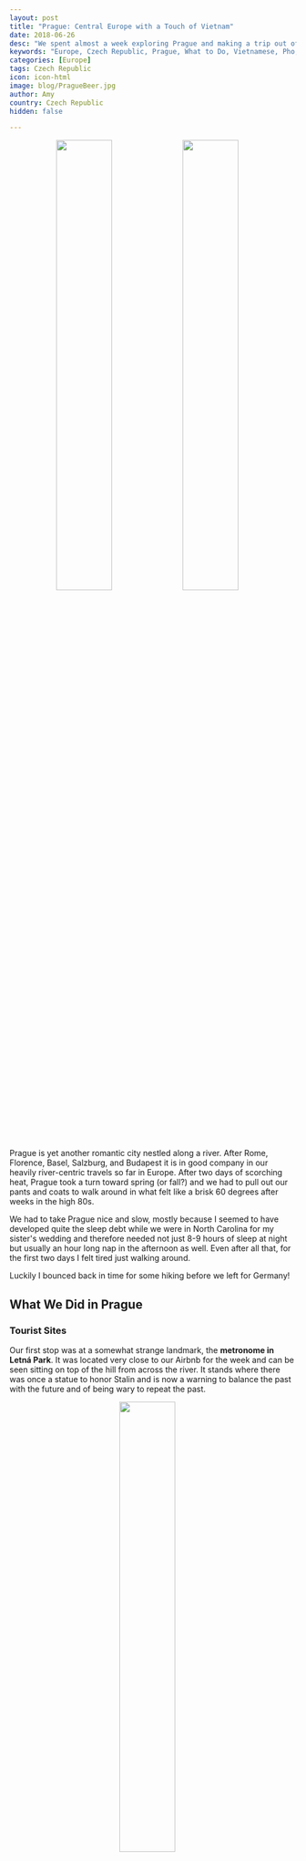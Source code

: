 ```yaml
---
layout: post
title: "Prague: Central Europe with a Touch of Vietnam"
date: 2018-06-26
desc: "We spent almost a week exploring Prague and making a trip out of the city for a little hiking. Most surprisingly, we found a wealth of Vietnamese food as a great alternative to the gravy heavy Czech delicacies."
keywords: "Europe, Czech Republic, Prague, What to Do, Vietnamese, Pho, Bahn Mi, hike, RTW"
categories: [Europe]
tags: Czech Republic
icon: icon-html
image: blog/PragueBeer.jpg
author: Amy
country: Czech Republic
hidden: false

---
```


<div style="text-align: center; max-width: calc(100% - 20px);"><a href="/static/assets/img/blog/PragueWaterfrontSunset.jpg" target="_blank"><img src="/static/assets/img/blog/PragueWaterfrontSunset.jpg" width="45%"></a> <a href="/static/assets/img/blog/PragueSwans.jpg" target="_blank"><img src="/static/assets/img/blog/PragueSwans.jpg" width="45%"></a><p><i></i></p></div><p></p>


Prague is yet another romantic city nestled along a river. After Rome, Florence, Basel, Salzburg, and Budapest it is in good company in our heavily river-centric travels so far in Europe. After two days of scorching heat, Prague took a turn toward spring (or fall?) and we had to pull out our pants and coats to walk around in what felt like a brisk 60 degrees after weeks in the high 80s. 

We had to take Prague nice and slow, mostly because I seemed to have developed quite the sleep debt while we were in North Carolina for my sister's wedding and therefore needed not just 8-9 hours of sleep at night but usually an hour long nap in the afternoon as well. Even after all that, for the first two days I felt tired just walking around. 

Luckily I bounced back in time for some hiking before we left for Germany!

## <i class="fa fa-check-square" aria-hidden="true" style="color:#2495C4;"></i> What We Did in Prague


### Tourist Sites

Our first stop was at a somewhat strange landmark, the **metronome in Letná Park**. It was located very close to our Airbnb for the week and can be seen sitting on top of the hill from across the river. It stands where there was once a statue to honor Stalin and is now a warning to balance the past with the future and of being wary to repeat the past.

<div style="text-align: center; max-width: calc(100% - 20px);"><a href="/static/assets/img/blog/PragueMetronome.jpg" target="_blank"><img src="/static/assets/img/blog/PragueMetronome.jpg" width="45%"></a><p><i></i></p></div><p></p>

Aside from its warnings, it is a lovely (and popular) spot for young people to enjoy a beer and watch the sunset over the city. Each time we walked past the seating around the metronome was packed with people enjoying a pleasant evening overlooking the city. 

<div style="text-align: center;"><a href="/static/assets/img/blog/PragueOverlookPANO.jpg" target="_blank"><img src="/static/assets/img/blog/PragueOverlookPANO.jpg" style="max-width: calc(75% - 20px);"></a><p><i></i></p></div><p></p> 

Our first full day we did a large circuit of the west side of the river. We walked first through a park that we thought would lead to an entrance to the Royal Gardens only to find it is no longer an open route. So, we returned to the street and made our way to the **Prague Castle** and the **St. Vitus Cathedral**. Waiting in line for security in the scorching sun before temperatures plummeted the following day was rough. On hot days I would highly recommend getting to the entrance before the tour groups start arriving or else bring yourself a hat and a fan because there is no shade and the morning sun direct and toasty. 

Once inside we would our way around the buildings, through the courtyards, and into the gardens. After seeing so many cathedrals in Italy, I have to admit we felt tapped out of awe and admiration and couldn't bring ourselves to pay the entry fee and wait in line to see the inside of the cathedral. This is one of the major drawback of a Euro-tour. Every city has lovely cathedrals but you (or at least I) can only handle visiting so many before my interest level is exhausted. 

<div style="text-align: center; max-width: calc(100% - 20px);"><a href="/static/assets/img/blog/PragueFunicular.jpg" target="_blank"><img src="/static/assets/img/blog/PragueFunicular.jpg" width="25.4%"></a> <a href="/static/assets/img/blog/PragueTower.jpg" target="_blank"><img src="/static/assets/img/blog/PragueTower.jpg" width="45%"></a><p><i></i></p></div><p></p>

From there we wound our way down through the tourist heavy streets leading to the funicular that you can take to the top of Petrin Hill. The funicular is included as part of the Prague public transportation system so does not require a special ticket and is much nicer than walking up the hill in the heat. 

We checked out the **Petrin Tower**, which looks like a little Eiffel Tower replica and then slowly wandered through the park back to the city below. 

We visited the **Charles Bridge** multiple times and it is lovely for views of the city but packed with people. There were some pretty talented street performers when we were there at sunset though so as long as you are aware of your surroundings and don't get too caught up in the view or the music and find yourself a spot along the railing to avoid too much of the necessary tourist dodging, it is a great place to see the city at sunrise or sunset in particular. 

<div style="text-align: center; max-width: calc(100% - 20px);"><a href="/static/assets/img/blog/PragueBridgeCrowd.jpg" target="_blank"><img src="/static/assets/img/blog/PragueBridgeCrowd.jpg" width="32%"></a> <a href="/static/assets/img/blog/PragueBridgeStatue.jpg" target="_blank"><img src="/static/assets/img/blog/PragueBridgeStatue.jpg" width="32%"></a> <a href="/static/assets/img/blog/PragueWaterfront.jpg" target="_blank"><img src="/static/assets/img/blog/PragueWaterfront.jpg" width="32%"></a><p><i>The people on and views from the Charles Bridge.</i></p></div><p></p>

We also wandered through the Old Town Square, though I honestly almost skipped it when I found out that the famous astronomical clock I remember being impressed by during high school visits was under construction until the end of August. 😞

<div style="text-align: center; max-width: calc(100% - 20px);"><a href="/static/assets/img/blog/PragueClock.jpg" target="_blank"><img src="/static/assets/img/blog/PragueClock.jpg" width="25.4%"></a> <a href="/static/assets/img/blog/PragueSquare.jpg" target="_blank"><img src="/static/assets/img/blog/PragueSquare.jpg" width="45%"></a><p><i></i></p></div><p></p>

On our last day in the city, we visited the **Royal Gardens** and the "New World" neighborhood. The Royal Gardens are fairly small but free to walk through and have one of the best views of St. Vitus Cathedral, so it is worth a stop. We also overheard a tour guide telling his guests that if you put your head under the fountain in the middle you can hear singing but it seems to me that he just wanted to make them look at little silly. Still, almost all of them stuck their head under the bowl of the fountain. 

<div style="text-align: center; max-width: calc(100% - 20px);"><a href="/static/assets/img/blog/PragueChurchView.jpg" target="_blank"><img src="/static/assets/img/blog/PragueChurchView.jpg" width="45%"></a> <a href="/static/assets/img/blog/PragueChurchViewAmy.jpg" target="_blank"><img src="/static/assets/img/blog/PragueChurchViewAmy.jpg" width="45%"></a><p><i>View from the Royal Gardens. I included both so it was clear I didn't get my picture taken in front of a green screen, even though that's what it looks like. </i></p></div><p></p>

The **Nový Svět** or "New World" neighborhood. Nový Svět is a tiny neighborhood just down the hill from the Prague Castle, which made it an easy stop after the Royal Gardens. It was built up in the 16th century for the artists, scientists, and magicians that the emperor at the time liked to have around, and it has been left mostly untouched as the city grew and developed. While it is a charming neighborhood, it is over before you know it and if you don't stop for a coffee or something you'll easily cover it with a 20 minute stroll. 
 

### Hike from Karlštejn to Beroun 

After our guide on the food tour mentioned a nice hike from Karlštejn to Beroun, Nate looked at his maps.me app for trails in the area. We found one that looked promising and jumped on the regional train to Karlštejn and headed toward the castle following signs that clearly pointed the way. 

<div style="text-align: center; max-width: calc(100% - 20px);"><a href="/static/assets/img/blog/PragueHikeCastle.jpg" target="_blank"><img src="/static/assets/img/blog/PragueHikeCastle.jpg" width="45%"></a> <a href="/static/assets/img/blog/PragueHikeBridge.jpg" target="_blank"><img src="/static/assets/img/blog/PragueHikeBridge.jpg" width="45%"></a><p><i></i></p></div><p></p>

We walked around the exterior of the castle but entrance was 12 USD for the cheapest tour and you have to take a tour, no self-guided exploration allowed. So, we enjoyed views of the town below over the wall and then headed down the trailhead that is right next to the entrance to the castle. It is a fairly flat and well marked path down to a road. Across the street looked like a clear marker for a trailhead and lined up with the map we had so we headed off in that direction. After just a few minutes of walking we found ourselves in fairly dense foliage but pushed on, thinking maybe it was just overgrown with this being the early part of the nice weather for the year? 

Then we reached a hillside where the trail had clearly suffered from recent rains. It was muddy and the trail was more of a diagonal than a flat surface. Very carefully we picked our way across the hillside because just around the bend it looked like the trail should be more flat. It was but that's because we found ourselves right in the middle of some fields of grain. To be fair, there was a small footpath that was only slightly overgrown but there were no signs of the trail markers our food tour guide had mentioned. Luckily we pretty easily made our way out of the field and onto a road that seemed made for tractors and dirt bikes. We were able to take this all the way back to the river where we could follow it to Beroun. 

<div style="text-align: center; max-width: calc(100% - 20px);"><a href="/static/assets/img/blog/PragueHikeField.jpg" target="_blank"><img src="/static/assets/img/blog/PragueHikeField.jpg" width="45%"></a> <a href="/static/assets/img/blog/PragueHikeCaves.jpg" target="_blank"><img src="/static/assets/img/blog/PragueHikeCaves.jpg" width="45%"></a><p><i></i></p></div><p></p>

All said, it was a little over 9 miles of pretty easy walking. The fields we walked through were beautiful and the cool and overcast day made it very comfortable. 

It turns out, had we done just slightly more research there is a clearly marked trail. After the fact, I looked at [these directions for how to do a hike to Beroun](http://www.praguego.com/tips/castle-to-brewery-a-leafy-green-hike-from-karlstejn-to-beroun/) and had we used them we wouldn't have had to gingerly avoid falling down a muddy hill or walking through a field. We are rarely this ill-prepared for our excursions but hey, nothing wrong with a little  spontaneity and adventure, right?


## <i class="fa fa-check-square" aria-hidden="true" style="color:#2495C4;"></i> Eating in Prague

We enjoyed the food in Prague a lot, partially because we splurged on our first European food tour (really a splurge compared to the price of food tours in SE Asia) and partially because we were very pleasantly surprised at the thriving Vietnamese food scene in the city. 

<div style="text-align: center; max-width: calc(100% - 20px);"><a href="/static/assets/img/blog/PragueLunch.jpg" target="_blank"><img src="/static/assets/img/blog/PragueLunch.jpg" width="25.4%"></a> <a href="/static/assets/img/blog/PragueFirstBeer.jpg" target="_blank"><img src="/static/assets/img/blog/PragueFirstBeer.jpg" width="25.4%"></a> <a href="/static/assets/img/blog/PragueBeerPaper.jpg" target="_blank"><img src="/static/assets/img/blog/PragueBeerPaper.jpg" width="25.4%"></a><p><i>Lunch at U Pinkasu where we enjoyed our very gravy heavy Czech food. U Pinkasu also claims to be the first place to serve a Pilsner Urquell, the ubiquitous Czech beer. Finally, "beer paper" for waitresses to track consumption. This one is supposed to be sufficient for 6 Czech men.</i></p></div><p></p>

### Prague Food Tour

After foregoing food tours for all our time in Europe so far, mostly unenthusiastic about the price tags that came with them. We decided to use a little of our surplus funds to splurge on a Czech food tour called **Prague Food Tour**. They have two guides, George and Leona, and we were with George for our afternoon tour along with one other tourist from London. Our small group was great compared with the 9-person group that was scheduled for the evening tour. 

Unlike [our food tour in Brazil](/blog/2017/10/Rio/), which I still believe cannot be matched and I will never stop gushing about, the tour with George stopped at only 4 places and created a circle around about 4 city blocks. For instance, our first stop was literally next door to our second stop. While we didn't see a lot of the city, we did eat a lot of food. 

<div style="text-align: center; max-width: calc(100% - 20px);"><a href="/static/assets/img/blog/PraguePastery.jpg" target="_blank"><img src="/static/assets/img/blog/PraguePastery.jpg" width="45%"></a><p><i></i></p></div><p></p>

We made four stops, first for pastries called `koláče` at **Antonínovo Pekařství**. I loved the poppyseed version of this danish like treat but Nate was unimpressed. Apparently the Czech diaspora in Texas has taken this traditional food and switched the fruits and poppy seeds for cheese and sausages. Maybe he would have enjoyed that version more. We also had a Czech open faced egg salad sandwich called `Chlébs pomazánkou`. It was exactly what you would expect of an egg salad sandwich. 

<div style="text-align: center; max-width: calc(100% - 20px);"><a href="/static/assets/img/blog/PragueBeerFood.jpg" target="_blank"><img src="/static/assets/img/blog/PragueBeerFood.jpg" width="45%"></a> <a href="/static/assets/img/blog/PragueBeer.jpg" target="_blank"><img src="/static/assets/img/blog/PragueBeer.jpg" width="45%"></a><p><i></i></p></div><p></p>

From there we went next door to the local pub called **Lokál** for pub food and beer. We tried a few dishes including: `tatarák` (steak tartar), `Pražská šunka` (Prague ham with a horseradish and cream sauce), and `smaženy syr` (fried cheese with tartar sauce). The tartar was the best Nate has ever tasted, heavy on mixed-in seasoning and well blended. Food in Prague is heavy on meat and it would be nearly impossible for a vegetarian or vegan to really dig into Czech food. 

Our third stop was at a trendy restaurant where Czech celebrities can occasionally be spotted called **Eska**. It was probably about 4 blocks from the bar and bakery where we started. This is where we had my favorite dish of the tour though, `Brambory v popelu` or potatoes in ash. It was covered in a sauce made with kefir, dried egg yolk, and smoked fish for a rich and wonderful flavor that left me disappointed that I was so full already because I would have loved to eat another helping and luxuriate in the flavors. 

<div style="text-align: center; max-width: calc(100% - 20px);"><a href="/static/assets/img/blog/PragueFruitDumpling.jpg" target="_blank"><img src="/static/assets/img/blog/PragueFruitDumpling.jpg" width="30%"></a><p><i></i></p></div><p></p>


Our final stop was at **Mozaika Krystal** for `meruňkový knedlík`, a fruit dumpling with ricotta. For a dessert, I as surprised how faintly sweet the dumpling was. The fruit filling does all the work of sweetening the dish, leaving it much more mild than any version an American would have come up with. 

Throughout our tour, we drank beer. Beer is everywhere in Prague and it is often as cheap as water (or cheaper!). If our tour guide (and the internet) are to be believed Czech beer consumption is just over 142 liters per year per capita. That includes all the minors and people who don't drink at all, so there is _a lot_ of beer being enjoyed in Prague. At Lokál we learned about the importance of foam on a beer to indicate that it is fresh and for protecting the beer from oxidation. No self-respecting Czech would drink a beer with less than two fingers of foam. Some might drink with significantly more foam than that though. When you need something a little lighter but you're obviously not going to stop drinking beer, you can have `Šnyt` or `Mlíko`. Šnyt is half foam and Mlíko is full foam. That's right folks, a refreshing glass of foam to take a break from drinking beer because you wouldn't want to switch to water, that's ridiculous. 


### Like Being Back in Hanoi

If you remember my all the gushing I did about the food in [Hanoi](/blog/2018/01/hanoi/), [Hoi An](/blog/2018/01/HoiAn/), or [Saigon](/blog/2018/01/Saigon/); then you should not be surprised when I say I was _thrilled_ with the abundance of relatively inexpensive Vietnamese food in Prague. According to the guide on our food tour, Prague became a popular destination for immigration for Vietnamese families when both countries were under a Communist government in the 1970s and 80s. The readily available pho, bun cha, and bahn mi are a lasting testament to this immigration and there is even a Little Hanoi neighborhood we didn't get a chance to visit. 

After eating bread dumplings, meats drenched in gravy, potatoes, cabbage, and more dumplings for dessert; the lighter fare of Vietnamese cuisine offered a welcome relief for our bellies as well as our tastebuds. 

<div style="text-align: center; max-width: calc(100% - 20px);"><a href="/static/assets/img/blog/PragueVietnamese1.jpg" target="_blank"><img src="/static/assets/img/blog/PragueVietnamese1.jpg" width="25.4%"></a> <a href="/static/assets/img/blog/PragueVietnamese2.jpg" target="_blank"><img src="/static/assets/img/blog/PragueVietnamese2.jpg" width="25.4%"></a> <a href="/static/assets/img/blog/PragueVietnamese3.jpg" target="_blank"><img src="/static/assets/img/blog/PragueVietnamese3.jpg" width="25.4%"></a><p><i>So much Vietnamese food!</i></p></div><p></p>

We had delicious varieties of bahn mi at **Bahn Mi Makers**, so good that we ordered seconds to take home with us for dinner. Bun cha and pho at **Remember** and **Thanh Ha**. Nate was so jealous of my bun cha, which really tasted like the pork was prepared on a sidewalk grill out back, after our first meal at Remember that we had to make a second trip back on our last night so he could have a serving of it all to himself. 

While it certainly wasn't traditional Czech food, we really enjoyed getting to indulge in some of our new favorite foods again. 

## <i class="fa fa-check-square" aria-hidden="true" style="color:#2495C4;"></i> How We Did with Our Budget in Salzburg

For our time in Prague, we had budgeted as much as 60 USD a night for accommodations, the lower prices of everything in the Czech Republic made it a cheaper destination than many of its Euro-zone neighbors. Our conveniently located Airbnb ended up coming in just under budget at 59 USD per night and it was a quick walk to Letná Park and accessible to at least half a dozen trams that could take us anywhere we wanted to go. 

We had also budgeted 15 USD per day per person for food and 15 USD per day per person for entertainment. Out of that planned 60 USD daily total, we ended up spending 42 USD per day on average but then spent almost 200 USD on our food tour so the savings we had went straight into this splurge (plus a little from our surplus from Budapest). Overall we ended up being about 70 USD over budget total for our time in Prague.